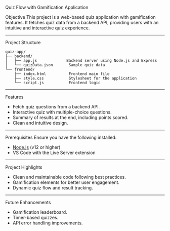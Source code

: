 Quiz Flow with Gamification Application

Objective
This project is a web-based quiz application with gamification features. It fetches quiz data from a backend API, providing users with an intuitive and interactive quiz experience.

---

Project Structure
```
quiz-app/
├── backend/
│   ├── app.js             Backend server using Node.js and Express
│   └── quizData.json       Sample quiz data
└── frontend/
    ├── index.html          Frontend main file
    ├── style.css           Stylesheet for the application
    └── script.js           Frontend logic
```

---

Features
- Fetch quiz questions from a backend API.
- Interactive quiz with multiple-choice questions.
- Summary of results at the end, including points scored.
- Clean and intuitive design.

---

Prerequisites
Ensure you have the following installed:
- [Node.js](https://nodejs.org/) (v12 or higher)
- VS Code with the Live Server extension

---

Project Highlights
- Clean and maintainable code following best practices.
- Gamification elements for better user engagement.
- Dynamic quiz flow and result tracking.

---

Future Enhancements
- Gamification leaderboard.
- Timer-based quizzes.
- API error handling improvements.

